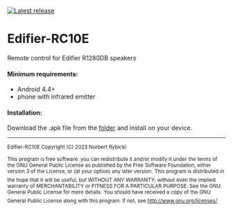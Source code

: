 [![Latest release](https://img.shields.io/github/release/norbicki/Edifier-RC10E.svg?logo=github)](https://github.com/norbicki/Edifier-RC10E/releases/latest)
# Edifier-RC10E
Remote control for Edifier R1280DB speakers

#### Minimum requirements:
- Android 4.4+
- phone with infrared emitter

#### Installation:
Download the .apk file from the [folder](https://github.com/norbicki/Edifier-RC10E/releases/latest) and install on your device.

***

<sup>Edifier-RC10E Copyright (C) 2023 Norbert Rybicki</sup>

<sup>This program is free software: you can redistribute it and/or modify it under the terms of the GNU General Public License as published by the Free Software Foundation, either version 3 of the License, or (at your option) any later version.</sup>
<sup>This program is distributed in the hope that it will be useful, but WITHOUT ANY WARRANTY; without even the implied warranty of MERCHANTABILITY or FITNESS FOR A PARTICULAR PURPOSE.  See the GNU General Public License for more details.</sup>
<sup>You should have received a copy of the GNU General Public License along with this program.  If not, see <http://www.gnu.org/licenses/> </sup>
